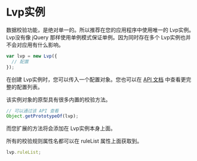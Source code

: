 # Lvp实例

数据校验功能，是绝对单一的。所以推荐在您的应用程序中使用唯一的 Lvp实例。Lvp没有像 jQuery 那样使用单例模式保证单例。因为同时存在多个 Lvp实例也并不会对应用有什么影响。

```js
var lvp = new Lvp({
  // 配置
});
```

在创建 Lvp实例时，您可以传入一个配置对象。您也可以在 [API 文档](/api/config-object.md) 中查看更完整的配置列表。

该实例对象的原型具有很多内置的校验方法。

```js
// 可以通过该 API 查看
Object.getPrototypeOf(lvp);
```

而您扩展的方法将会添加在 Lvp实例本身上面。

所有的校验规则属性名都可以在 ruleList 属性上面获取到。

```js
lvp.ruleList;
```
